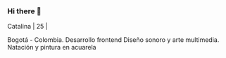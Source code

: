 ### Hi there 👋

Catalina | 25 | 

Bogotá - Colombia.
Desarrollo frontend
Diseño sonoro y arte multimedia.
Natación y pintura en acuarela


<!--
**catds/catds** is a ✨ _special_ ✨ repository because its `README.md` (this file) appears on your GitHub profile.

Here are some ideas to get you started:

- 🌱 I’m currently learning frontend development in Laboratoria
- 
-->
